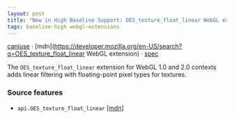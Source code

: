 ```yaml
---
layout: post
title: "New in High Baseline Support: OES_texture_float_linear WebGL extension"
tags: baseline-high webgl-extensions
---
```


[caniuse](https://caniuse.com/?search=oes-texture-float-linear) · [mdn](https://developer.mozilla.org/en-US/search?q=OES_texture_float_linear WebGL extension) · [spec](https://registry.khronos.org/webgl/extensions/OES_texture_float_linear/)

The `OES_texture_float_linear` extension for WebGL 1.0 and 2.0 contexts adds linear filtering with floating-point pixel types for textures.

### Source features

- ``api.OES_texture_float_linear`` [[mdn]](https://developer.mozilla.org/en-US/search?q=api.OES_texture_float_linear)
